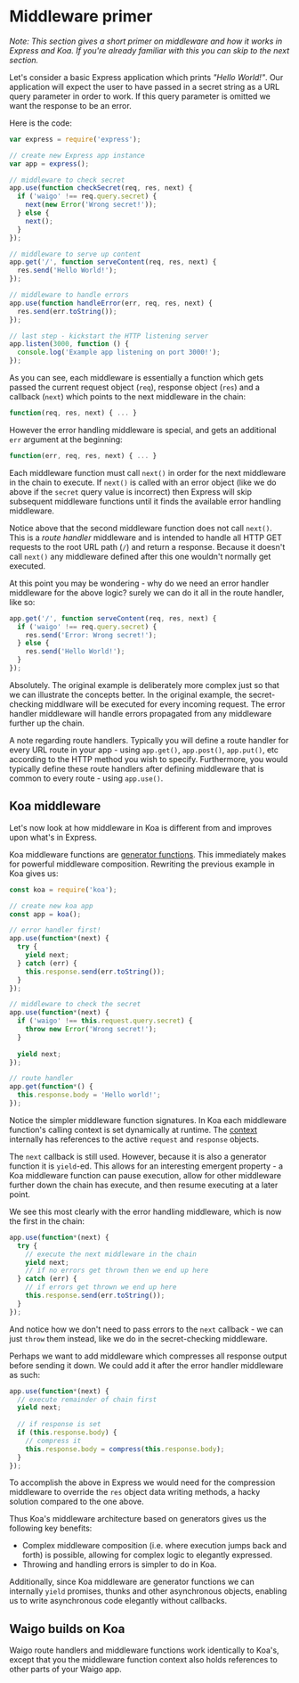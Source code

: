 # Middleware primer

_Note: This section gives a short primer on middleware and how it works in Express and Koa. If you're already familiar with this you can skip to the next section._

Let's consider a basic Express application which prints _"Hello World!"_. Our application will expect the user to have passed in a secret string as a URL query parameter in order to work. If this query parameter is omitted we want the response to be an error.

Here is the code:

```js
var express = require('express');

// create new Express app instance
var app = express();

// middleware to check secret
app.use(function checkSecret(req, res, next) {
  if ('waigo' !== req.query.secret) {
    next(new Error('Wrong secret!'));
  } else {
    next();
  }
});

// middleware to serve up content
app.get('/', function serveContent(req, res, next) {
  res.send('Hello World!');
});

// middleware to handle errors
app.use(function handleError(err, req, res, next) {
  res.send(err.toString());
});

// last step - kickstart the HTTP listening server
app.listen(3000, function () {
  console.log('Example app listening on port 3000!');
});
```

As you can see, each middleware is essentially a function which gets passed the current request object  (`req`), response object (`res`) and a callback (`next`) which points to the next middleware in the chain:

```js
function(req, res, next) { ... }
```

However the error handling middleware is special, and gets an additional `err` argument at the beginning:

```js
function(err, req, res, next) { ... }
```

Each middleware function must call `next()` in order for the next middleware in the chain to execute. If `next()` is called with an error object (like we do above if the `secret` query value is incorrect) then Express will skip subsequent middleware functions until it finds the available error handling middleware.

Notice above that the second middleware function does not call `next()`. This is a _route handler_ middleware and is intended to handle all HTTP GET requests to the root URL path (`/`) and return a response. Because it doesn't call `next()` any middleware defined after this one wouldn't normally get executed.

At this point you may be wondering - why do we need an error handler middleware for the above logic? surely we can do it all in the route handler, like so:

```js
app.get('/', function serveContent(req, res, next) {
  if ('waigo' !== req.query.secret) {
    res.send('Error: Wrong secret!');
  } else {
    res.send('Hello World!');
  }
});
```

Absolutely. The original example is deliberately more complex just so that we can illustrate the concepts better. In the original example, the secret-checking middlware will be executed for every incoming request. The error handler middleware will handle errors propagated from any middleware further up the chain.

A note regarding route handlers. Typically you will define a route handler for every URL route in your app - using `app.get()`, `app.post()`, `app.put()`, etc according to the HTTP method you wish to specify. Furthermore, you would typically define these route handlers after defining middleware that is common to every route - using `app.use()`.


## Koa middleware

Let's now look at how middleware in Koa is different from and improves upon what's in Express.

Koa middleware functions are [generator functions](https://developer.mozilla.org/en/docs/Web/JavaScript/Reference/Statements/function*). This immediately makes for powerful middleware composition. Rewriting the previous example in Koa gives us:

```js
const koa = require('koa');

// create new koa app
const app = koa();

// error handler first!
app.use(function*(next) {
  try {
    yield next;
  } catch (err) {
    this.response.send(err.toString());
  }
});

// middleware to check the secret
app.use(function*(next) {
  if ('waigo' !== this.request.query.secret) {
    throw new Error('Wrong secret!');
  }
  
  yield next;
});

// route handler
app.get(function*() {
  this.response.body = 'Hello world!';
});
```

Notice the simpler middleware function signatures. In Koa each middleware function's calling context is set dynamically at runtime. The [context](http://koajs.com/#context) internally has references to the active `request` and `response` objects.

The `next` callback is still used. However, because it is also a generator function it is `yield`-ed. This allows for an interesting emergent property - a Koa middleware function can pause execution, allow for other middleware further down the chain has execute, and then resume executing at a later point.

We see this most clearly with the error handling middleware, which is now the first in the chain:

```js
app.use(function*(next) {
  try {
    // execute the next middleware in the chain
    yield next;
    // if no errors get thrown then we end up here
  } catch (err) {
    // if errors get thrown we end up here
    this.response.send(err.toString());
  }
});
```

And notice how we don't need to pass errors to the `next` callback - we can just `throw` them instead, like we do in the secret-checking middleware. 

Perhaps we want to add middleware which compresses all response output before sending it down. We could add it after the error handler middleware as such:

```js
app.use(function*(next) {
  // execute remainder of chain first
  yield next;
  
  // if response is set
  if (this.response.body) {
    // compress it
    this.response.body = compress(this.response.body);
  }
});
```

To accomplish the above in Express we would need for the compression middleware to override the `res` object data writing methods, a hacky solution compared to the one above.

Thus Koa's middleware architecture based on generators gives us the following key benefits:

* Complex middleware composition (i.e. where execution jumps back and forth) is possible, allowing for complex logic to elegantly expressed.
* Throwing and handling errors is simpler to do in Koa.

Additionally, since Koa middleware are generator functions we can internally `yield` promises, thunks and other asynchronous objects, enabling us to write asynchronous code elegantly without callbacks.

## Waigo builds on Koa

Waigo route handlers and middleware functions work identically to Koa's, except that you the middleware function context also holds references to other parts of your Waigo app.






